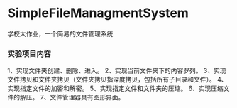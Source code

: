 # SimpleFileManagmentSystem
学校大作业，一个简易的文件管理系统
### 实验项目内容
1、实现文件夹创建、删除、进入。
2、实现当前文件夹下的内容罗列。
3、实现文件拷贝和文件夹拷贝（文件夹拷贝指深度拷贝，包括所有子目录和文件）。
4、实现指定文件的加密和解密。
5、实现指定文件和文件夹的压缩。
6、实现压缩文件的解压。
7、文件管理器具有图形界面。

